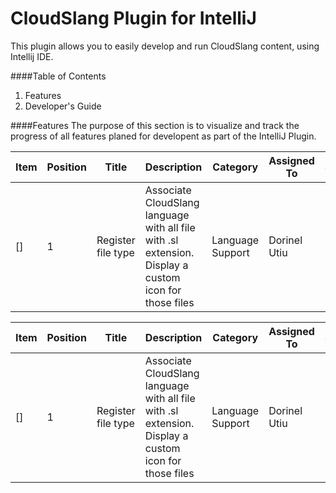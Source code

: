 # CloudSlang Plugin for IntelliJ  
  
>
This plugin allows you to easily develop and run CloudSlang content, using Intellij IDE.  
  
  
####Table of Contents
1. Features
2. Developer's Guide
  
####Features
The purpose of this section is to visualize and track the progress of all features planed for developent as part of the IntelliJ Plugin.

| Item | Position | Title     | Description | Category | Assigned To | Status |
|----- |--------- | --------- | ----------- | -------- | ----------- | ------ |
| [] | 1 | Register file type | Associate CloudSlang language with all file with .sl extension. Display a custom icon for those files | Language Support | Dorinel Utiu | Done |
  
  
| Item | Position | Title     | Description | Category | Assigned To | Status |
|----- |--------- | --------- | ----------- | -------- | ----------- | ------ |
| [] | 1 | Register file type | Associate CloudSlang language with all file with .sl extension. Display a custom icon for those files | Language Support | Dorinel Utiu | Done |


